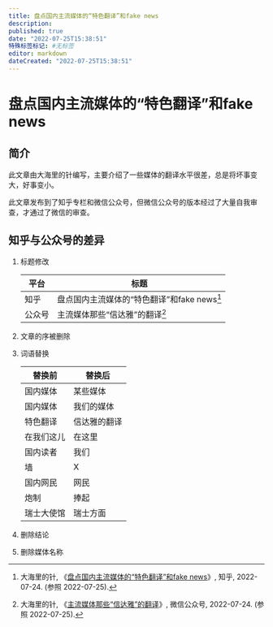 ```yaml
---
title: 盘点国内主流媒体的“特色翻译”和fake news
description:
published: true
date: "2022-07-25T15:38:51"
特殊标签标记: #无标签
editor: markdown
dateCreated: "2022-07-25T15:38:51"
---
```


# 盘点国内主流媒体的“特色翻译”和fake news

## 简介

此文章由大海里的针编写，主要介绍了一些媒体的翻译水平很差，总是将坏事变大，好事变小。

此文章发布到了知乎专栏和微信公众号，但微信公众号的版本经过了大量自我审查，才通过了微信的审查。

## 知乎与公众号的差异

1.  标题修改

    | 平台   | 标题                                            |
    | ------ | ----------------------------------------------- |
    | 知乎   | 盘点国内主流媒体的“特色翻译”和fake news[^ybFpI] |
    | 公众号 | 主流媒体那些“信达雅”的翻译[^Km5gL]              |

[^ybFpI]: 大海里的针, 《[盘点国内主流媒体的“特色翻译”和fake news](https://archive.ph/ybFpI "https://zhuanlan.zhihu.com/p/545497513")》, 知乎, 2022-07-24. (参照 2022-07-25).

[^Km5gL]: 大海里的针, 《[主流媒体那些“信达雅”的翻译](https://archive.ph/Km5gL "https://mp.weixin.qq.com/s/DAgy-qVqkrcic260i2DJYw")》, 微信公众号, 2022-07-24. (参照 2022-07-25).


2.  文章的序被删除

3.  词语替换

    | 替换前     | 替换后       |
    | ---------- | ------------ |
    | 国内媒体   | 某些媒体     |
    | 国内媒体   | 我们的媒体   |
    | 特色翻译   | 信达雅的翻译 |
    | 在我们这儿 | 在这里       |
    | 国内读者   | 我们         |
    | 墙         | X            |
    | 国内网民   | 网民         |
    | 炮制       | 捧起         |
    | 瑞士大使馆 | 瑞士方面     |

4.  删除结论

5.  删除媒体名称

